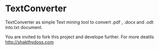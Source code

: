 TextConverter
=============

TextConverter as simple Text mining tool to convert .pdf , .docx and .odt into.txt document.

You are invited to fork this project and develope further. 
For more deatils http://shakthydoss.com
